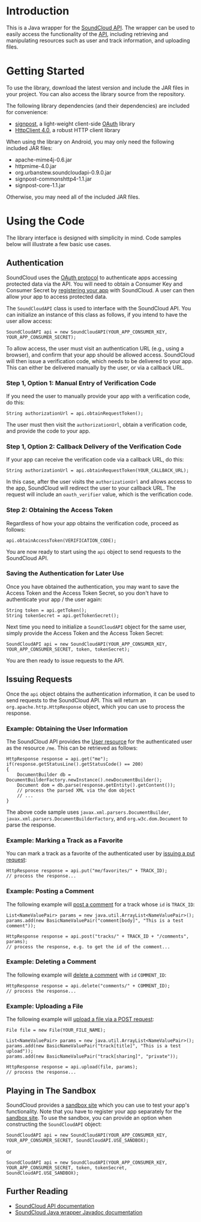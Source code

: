 # Introduction #
This is a Java wrapper for the [SoundCloud API](http://soundcloud.com/developers).  The wrapper can be used to easily access the functionality of the [API](http://soundcloud.com/developers), including retrieving and manipulating resources such as user and track information, and uploading files.

# Getting Started #
To use the library, download the latest version and include the JAR files in your project. You can also access the library source from the repository.

The following library dependencies (and their dependencies) are included for convenience:
  * [signpost](http://github.com/kaeppler/signpost), a light-weight client-side [OAuth](http://oauth.net) library
  * [HttpClient 4.0](http://hc.apache.org/httpcomponents-client/index.html), a robust HTTP client library

When using the library on Android, you may only need the following included JAR files:
  * apache-mime4j-0.6.jar
  * httpmime-4.0.jar
  * org.urbanstew.soundcloudapi-0.9.0.jar
  * signpost-commonshttp4-1.1.jar
  * signpost-core-1.1.jar

Otherwise, you may need all of the included JAR files.

# Using the Code #
The library interface is designed with simplicity in mind.  Code samples below will illustrate a few basic use cases.

## Authentication ##

SoundCloud uses the [OAuth protocol](http://oauth.net) to authenticate apps accessing protected data via the API.  You will need to obtain a Consumer Key and Consumer Secret by [registering your app](http://soundcloud.com/you/apps/new) with SoundCloud.  A user can then allow your app to access protected data.

The `SoundCloudAPI` class is used to interface with the SoundCloud API.  You can initialize an instance of this class as follows, if you intend to have the user allow access:

```
SoundCloudAPI api = new SoundCloudAPI(YOUR_APP_CONSUMER_KEY, YOUR_APP_CONSUMER_SECRET);
```

To allow access, the user must visit an authentication URL (e.g., using a browser), and confirm that your app should be allowed access. SoundCloud will then issue a verification code, which needs to be delivered to your app.  This can either be delivered manually by the user, or via a callback URL.

### Step 1, Option 1: Manual Entry of Verification Code ###

If you need the user to manually provide your app with a verification code, do this:

```
String authorizationUrl = api.obtainRequestToken();
```

The user must then visit the `authorizationUrl`, obtain a verification code, and provide the code to your app.

### Step 1, Option 2: Callback Delivery of the Verification Code ###

If your app can receive the verification code via a callback URL, do this:

```
String authorizationUrl = api.obtainRequestToken(YOUR_CALLBACK_URL);
```

In this case, after the user visits the `authorizationUrl` and allows access to the app, SoundCloud will redirect the user to your callback URL. The request will include an `oauth_verifier` value, which is the verification code.

### Step 2: Obtaining the Access Token ###

Regardless of how your app obtains the verification code, proceed as follows:

```
api.obtainAccessToken(VERIFICATION_CODE);
```

You are now ready to start using the `api` object to send requests to the SoundCloud API.

### Saving the Authentication for Later Use ###

Once you have obtained the authentication, you may want to save the Access Token and the Access Token Secret, so you don't have to authenticate your app / the user again:
```
String token = api.getToken();
String tokenSecret = api.getTokenSecret();
```

Next time you need to initialize a `SoundCloudAPI` object for the same user, simply provide the Access Token and the Access Token Secret:

```
SoundCloudAPI api = new SoundCloudAPI(YOUR_APP_CONSUMER_KEY, YOUR_APP_CONSUMER_SECRET, token, tokenSecret);
```

You are then ready to issue requests to the API.

## Issuing Requests ##

Once the `api` object obtains the authentication information, it can be used to send requests to the SoundCloud API.  This will return an `org.apache.http.HttpResponse` object, which you can use to process the response.

### Example: Obtaining the User Information ###

The SoundCloud API provides the [User resource](http://wiki.github.com/soundcloud/api/03-resource-types#user) for the authenticated user as the resource `/me`. This can be retrieved as follows:

```
HttpResponse response = api.get("me");
if(response.getStatusLine().getStatusCode() == 200)
{
    DocumentBuilder db = DocumentBuilderFactory.newInstance().newDocumentBuilder();
    Document dom = db.parse(response.getEntity().getContent());
    // process the parsed XML via the dom object
    // ...
}
```

The above code sample uses `javax.xml.parsers.DocumentBuilder`, `javax.xml.parsers.DocumentBuilderFactory`, and `org.w3c.dom.Document` to parse the response.

### Example: Marking a Track as a Favorite ###

You can mark a track as a favorite of the authenticated user by [issuing a put request](http://wiki.github.com/soundcloud/api/101-resources-users):

```
HttpResponse response = api.put("me/favorites/" + TRACK_ID);
// process the response...
```
### Example: Posting a Comment ###

The following example will [post a comment](http://wiki.github.com/soundcloud/api/102-resources-tracks-cont) for a track whose `id` is `TRACK_ID`:

```
List<NameValuePair> params = new java.util.ArrayList<NameValuePair>();
params.add(new BasicNameValuePair("comment[body]", "This is a test comment"));
				
HttpResponse response = api.post("tracks/" + TRACK_ID + "/comments", params);
// process the response, e.g. to get the id of the comment...
```

### Example: Deleting a Comment ###

The following example will [delete a comment](http://wiki.github.com/soundcloud/api/102-resources-tracks-cont) with `id` `COMMENT_ID`:

```
HttpResponse response = api.delete("comments/" + COMMENT_ID);
// process the response...
```

### Example: Uploading a File ###

The following example will [upload a file via a POST request](http://wiki.github.com/soundcloud/api/102-resources-tracks-cont):

```
File file = new File(YOUR_FILE_NAME);
		
List<NameValuePair> params = new java.util.ArrayList<NameValuePair>();
params.add(new BasicNameValuePair("track[title]", "This is a test upload"));
params.add(new BasicNameValuePair("track[sharing]", "private"));

HttpResponse response = api.upload(file, params);
// process the response...
```

## Playing in The Sandbox ##

SoundCloud provides a [sandbox site](http://sandbox-soundcloud.com) which you can use to test your app's functionality.  Note that you have to register your app separately for the [sandbox site](http://sandbox-soundcloud.com). To use the sandbox, you can provide an option when constructing the `SoundCloudAPI` object:

```
SoundCloudAPI api = new SoundCloudAPI(YOUR_APP_CONSUMER_KEY, YOUR_APP_CONSUMER_SECRET, SoundCloudAPI.USE_SANDBOX);
```

or

```
SoundCloudAPI api = new SoundCloudAPI(YOUR_APP_CONSUMER_KEY, YOUR_APP_CONSUMER_SECRET, token, tokenSecret, SoundCloudAPI.USE_SANDBOX);
```

## Further Reading ##

  * [SoundCloud API documentation](http://wiki.github.com/soundcloud/api)
  * [SoundCloud Java wrapper Javadoc documentation](http://urbanstew.org/soundcloudapi-java/doc/)